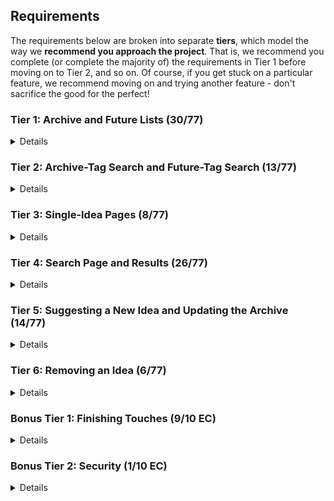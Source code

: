 ## Requirements

The requirements below are broken into separate **tiers**, which model the way we **recommend you approach the project**. That is, we recommend you complete (or complete the majority of) the requirements in Tier 1 before moving on to Tier 2, and so on. Of course, if you get stuck on a particular feature, we recommend moving on and trying another feature - don't sacrifice the good for the perfect!

### Tier 1: Archive and Future Lists (30/77)

<details>

#### Backend

- [ ] Write an `archive` model with the following information:
  - [ ] post - not empty or null, maybe long
  - [ ] url - not empty or null, url
  - [ ] date - not empty or null
- [ ] Write a `future` model with the following information:
  - [ ] idea - not empty or null
  - [ ] link - url, maybe empty/null
- [ ] Write a `tags` model with the following information:
  - [ ] tag - not empty or null
- [ ] Tags can be associated with many archive posts and many future ideas. Archive posts and future ideas can both be associated with many tags.

- [ ] Write a route to serve up all archive posts
  - [ ] Write a route to serve up all tags
- [ ] Write a route to serve up all future ideas
  - [ ] Write a route to serve up all tags

#### Frontend

- [ ] Write a archive sub-reducer to manage posts in your Redux store
- [ ] Write a future sub-reducer to manage ideas in your Redux store

- [ ] Write a component to display an archive list (_chronological?_) with the following components:
  - [ ] Post name (first xx characters)
  - [ ] Post name contains link to post
- [ ] Write a component to display a future list
  - [ ] Idea name (first xx characters)
- [ ] Write a component to display a tag list
- [ ] Write a component to be the home page
- [ ] Write a component to be the about page

- [ ] Display the archive-list component when the url matches `/archive`
- [ ] Display the future-list component when the url matches `/future`
- [ ] Display the tag-list component when the url matches `/archive/tags` (nb future links different)
- [ ] Display the tag-list component when the url matches `/future/tags` (nb future links different)

- [ ] Add links to the navbar that can be used to navigate to the archive-list view, the (archive-)tag-list, the home page, the about page, and the search page
- [ ] Add sidebar for `/future` pages only

Congrats! You have completed your first vertical slice! Make sure to `commit -m "Feature: Get Archive and Future Lists"` before moving on.

</details>

### Tier 2: Archive-Tag Search and Future-Tag Search (13/77)

<details>

#### Backend

- [ ] Write a route to serve up the archive results for a given tag, _with the url matching the tag name_, so `/archive/tags/playlist`
- [ ] Write a route to serve up the future results for a given tag, _with the url matching the tag name_, so `/future/tags/playlist`

#### Frontend

- [ ] Write a component to display the archive results for a given tag with the following information:

  - [ ] Post name (first xx characters)
  - [ ] Clicking on the post text should navigate to the original facebook post

- [ ] Write a component to display the future results for a given tag with the following information:

  - [ ] Idea name (first xx characters)
  - [ ] Clicking on the idea text should navigate to show that idea (more below)

- [ ] Add links to the `/future` sidebar that can be used to navigate to:
  - [ ] Future-list page
  - [ ] Future-search page (general)
  - [ ] Each tag-search page (by name)
  - [ ] Archive-update page (`/future/archive-update`)

Congrats! You have completed your second vertical slice! Make sure to `commit -m "Feature: Archive-Tag Search and Future-Tag Search"` before moving on.

</details>

### Tier 3: Single-Idea Pages (8/77)

<details>

#### Backend

- [ ] Write a route to serve up a single idea (based on its id), _with tags_

#### Frontend

- [ ] Write a component to display a single idea with the following information:
  - [ ] Idea name (full text)
  - [ ] Related links (if present)
  - [ ] Tags
- [ ] Display the appropriate idea's component when the url matches `/future/:futureId`
- [ ] Clicking on an idea from the future-list view should navigate to show that idea in the single-idea view
- [ ] Clicking on an idea from the future-tag view should navigate to show that idea in the single-idea view

Congrats! You have completed your third vertical slice! Make sure to `commit -m "Feature: Single-Idea Pages"` before moving on.

</details>

### Tier 4: Search Page and Results (26/77)

<details>

#### Backend

- [ ] Write a route to serve up all relevant archive posts (based on post name `[Op.contains]`)
- [ ] Write a route to serve up all relevant future ideas (based on idea name `[Op.contains]`)

#### Frontend

- [ ] Write an Archive-Search component
- [ ] Component should display when url bar says `/archive/search`
  - [ ] Form should accept alphanumeric characters
  - [ ] Character limit (100?)
- [ ] Submitting the form with valid characters should:

  - [ ] Make an AJAX request that pulls all posts with any of the relevant search terms (split on space)
  - [ ] Create a _slug_ based on the characters typed into the search box
  - [ ] Change the url bar to match `/archive/search/:newSlug`
  - [ ] Display the single-post component for all results without needing to refresh the page

- [ ] Write a component to display a single archive post with the following information:
    <!-- see single-idea component above -->
  - [ ] The full post contents
  - [ ] The date the post aired
    <!-- - [ ] Its tags (?) -->
  - [ ] An external link to the post (maybe on the date?)
- [ ] Clicking on a post(`*`) from the archive-search view should navigate to the external/fb post page

- [ ] Write a Future-Search component
- [ ] Component should display when url bar says `/future/search`
  - [ ] Form should accept alphanumeric characters
- [ ] Submitting the form with valid characters should:
  - [ ] Make an AJAX request that pulls all ideas with any of the relevant search terms (split on space)
  - [ ] Create a _slug_ based on the characters typed into the search box
  - [ ] Clear out the contents of the search box
  - [ ] Change the url bar to match `/future/search/:newSlug`
  - [ ] Display the single-idea component for all results without needing to refresh the page
- [ ] Clicking on an idea from the future-search view should navigate to show that idea in the single-idea view

Congrats! You have completed your fourth vertical slice! Make sure to `commit -m "Feature: Search Page and Results"` before moving on.

</details>

### Tier 5: Suggesting a New Idea and Updating the Archive (14/77)

<details>

#### Backend

- [ ] Write a route to add a new idea
- [ ] Write a route to add a new post

#### Frontend

- [ ] Design a footer with a form for suggesting a new idea
  - [ ] Input idea with alphanumeric (normal limit)
  - [ ] Datalist with options for each valid tag + `None/Other`
  - [ ] Submit button
- [ ] Submitting the form with valid text should:

  - [ ] Make an AJAX request that causes the new idea to be persisted in the database
  - [ ] Flag all these `user-submitted` in `link`

- [ ] Design a page with a form for updating the archive that contains inputs for post, url, and date
- [ ] Submitting the form with all valid inputs should:
  - [ ] Make an AJAX request that causes the new archive post to be persisted in the database
  - [ ] Add the new post to the archive list without needing to refresh the page
- [ ] Component should display when url bar says `/future/archive-update`

Congrats! You have completed your fifth vertical slice! Make sure to `commit -m "Feature: Suggesting a New Idea"` before moving on.

</details>

### Tier 6: Removing an Idea (6/77)

<details>

#### Backend

- [ ] Write a route to remove an idea (based on its id)

#### Frontend

- [ ] In the single-idea view, include an `X` button under the idea
- [ ] Clicking the `X` button should:
  - [ ] Make an AJAX request that causes that idea to be removed from database
  - [ ] Change the url bar to `/future`
  - [ ] Change the view to the future-list page

Congrats! You have completed your sixth vertical slice! Make sure to `commit -m "Feature: Removing an Idea"` before moving on.

</details>

### Bonus Tier 1: Finishing Touches (9/10 EC)

<details>

- [ ] If a user attempts to access the one page whose link is missing, or one of the dates when there is no question, a helpful message should be displayed
- [ ] If a user attempts to add a new idea without selecting a tag, a helpful message should be displayed
- [ ] If a user attempts to access a page that doesn't exist (ex. `/cafeteria`), a helpful "not found" message should be displayed
- [ ] Whenever a component needs to wait for data to load from the server, a "loading" message should be displayed until the data is available

- [ ] Has a working `seed` file, that seeds the db with (_complete?_) archive, future, and tag instances.
- [ ] On the archive-list page, results are displayed chronologically, with the most recent entries first
- [ ] Navbar is updated with links for each search-by-tag page
  - [ ] Best if in a dropdown menu
- [ ] Overall, the app is spectacularly styled and visually stunning

</details>

### Bonus Tier 2: Security (1/10 EC)

<details>

#### Backend

- [ ] Require a password to enter any page on the `/future` router

#### Frontend

</details>
